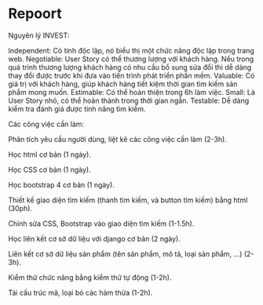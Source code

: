 # Repoort

Nguyên lý INVEST:

Independent: Có tính độc lập, nó biểu thị một chức năng độc lập trong trang web.
Negotiable: User Story có thể thương lượng với khách hàng. Nếu trong quá trình thương lượng khách hàng có nhu cầu bổ sung sửa đổi thì dễ dàng thay đổi được trước khi đưa vào tiến trình phát triển phần mềm.
Valuable: Có giá trị với khách hàng, giúp khách hàng tiết kiệm thời gian tìm kiếm sản phẩm mong muốn.
Estimable: Có thể hoàn thiện trong 6h làm việc.
Small: Là User Story nhỏ, có thể hoàn thành trong thời gian ngắn.
Testable: Dễ dàng kiểm tra đánh giá được tính năng tìm kiếm.



Các công việc cần làm:

  Phân tích yêu cầu người dùng, liệt kê các công việc cần làm (2-3h).

  Học html cơ bản (1 ngày).

  Học CSS cơ bản (1 ngày).

  Học bootstrap 4 cơ bản (1 ngày).

  Thiết kế giao diện tìm kiếm (thanh tìm kiếm, và button tìm kiếm) bằng html (30ph).

  Chỉnh sửa CSS, Bootstrap vào giao diện tìm kiếm (1-1.5h).

  Học liên kết cơ sở dữ liệu với django cơ bản (2 ngày).

  Liên kết cơ sở dữ liệu sản phẩm (tên sản phẩm, mô tả, loại sản phẩm, ...) (2-3h).

  Kiểm thử chức năng bằng kiểm thử tự động (1-2h).

  Tái cấu trúc mã, loại bỏ các hàm thừa (1-2h).
